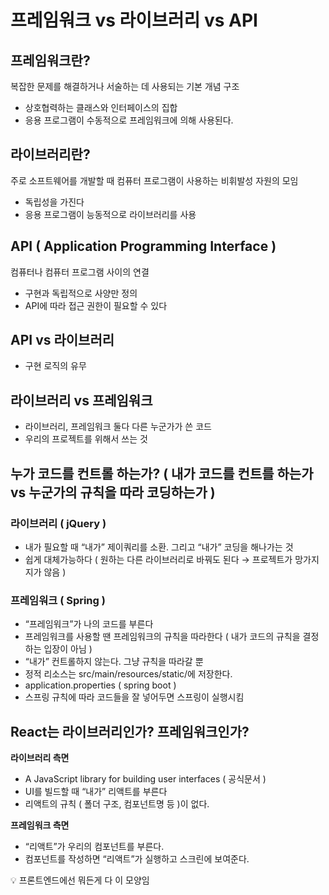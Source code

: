 # 프레임워크 vs 라이브러리 vs API

## 프레임워크란?

복잡한 문제를 해결하거나 서술하는 데 사용되는 기본 개념 구조

- 상호협력하는 클래스와 인터페이스의 집합
- 응용 프로그램이 수동적으로 프레임워크에 의해 사용된다.

## 라이브러리란?

주로 소프트웨어를 개발할 때 컴퓨터 프로그램이 사용하는 비휘발성 자원의 모임

- 독립성을 가진다
- 응용 프로그램이 능동적으로 라이브러리를 사용

## API ( Application Programming Interface )

컴퓨터나 컴퓨터 프로그램 사이의 연결

- 구현과 독립적으로 사양만 정의
- API에 따라 접근 권한이 필요할 수 있다

## API vs 라이브러리

- 구현 로직의 유무

## 라이브러리 vs 프레임워크

- 라이브러리, 프레임워크 둘다 다른 누군가가 쓴 코드
- 우리의 프로젝트를 위해서 쓰는 것

## 누가 코드를 컨트롤 하는가? ( 내가 코드를 컨트를 하는가 vs 누군가의 규칙을 따라 코딩하는가 )

### 라이브러리 ( jQuery )

- 내가 필요할 때 “내가” 제이쿼리를 소환. 그리고 “내가” 코딩을 해나가는 것
- 쉽게 대체가능하다 ( 원하는 다른 라이브러리로 바꿔도 된다 → 프로젝트가 망가지지가 않음 )

### 프레임워크 ( Spring )

- “프레임워크”가 나의 코드를 부른다
- 프레임워크를 사용할 땐 프레임워크의 규칙을 따라한다 ( 내가 코드의 규칙을 결정하는 입장이 아님 )
- “내가” 컨트롤하지 않는다. 그냥 규칙을 따라갈 뿐
- 정적 리소스는 src/main/resources/static/에 저장한다.
- application.properties ( spring boot )
- 스프링 규칙에 따라 코드들을 잘 넣어두면 스프링이 실행시킴

## React는 라이브러리인가? 프레임워크인가?

**라이브러리 측면**

- A JavaScript library for building user interfaces ( 공식문서 )
- UI를 빌드할 때 “내가” 리액트를 부른다
- 리액트의 규칙 ( 폴더 구조, 컴포넌트명 등 )이 없다.

**프레임워크 측면**

- “리액트”가 우리의 컴포넌트를 부른다.
- 컴포넌트를 작성하면 “리액트”가 실행하고 스크린에 보여준다.

<aside>
💡 프론트엔드에선 뭐든게 다 이 모양임

</aside>
